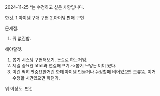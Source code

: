 2024-11-25
*는 수정하고 싶은 사항입니다.

한것.
1.아이템 구매 구현
2.아이템 판매 구현

문제점.
1. 뭐 없긴함.


해야할것.
1. 뽑기 시스템 구현해보기. 돈으로 하는거임.
2. 제일 중요한 html과 연결해 보기.->뽑기 모양은 이미 됬다.
3. 이건 딱히 안중요한거긴 한데 아이템 만들거나 수정할때 비어있으면 오류뜸. 이거 수정할 시간있으면 하던가.

뭐 이정도. 딴건
